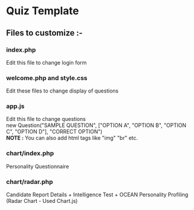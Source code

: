 # Quiz Template


## Files to customize :-

### index.php
Edit this file to change login form

### welcome.php and style.css
Edit these files to change display of questions

### app.js
Edit this file to change questions <br>
new Question("SAMPLE QUESTION", ["OPTION A", "OPTION B", "OPTION C", "OPTION D"], "CORRECT OPTION")
<br><b>NOTE :</b> You can also add html tags like "img" "br" etc.
  
### chart/index.php
Personality Questionnaire

### chart/radar.php
Candidate Report
Details + Intelligence Test + OCEAN Personality Profiling (Radar Chart - Used Chart.js)
